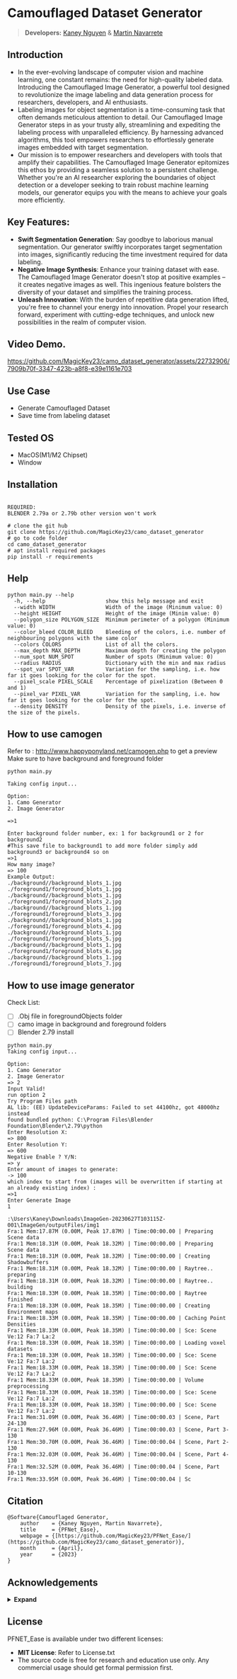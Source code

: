 # Camouflaged Dataset Generator
> **Developers:** 
> [Kaney Nguyen](https://github.com/MagicKey23/) &
> [Martin Navarrete](https://github.com/mnavarrete12) 

## Introduction

- In the ever-evolving landscape of computer vision and machine learning, one constant remains: the need for high-quality labeled data. Introducing the Camouflaged Image Generator, a powerful tool designed to revolutionize the image labeling and data generation process for researchers, developers, and AI enthusiasts.
- Labeling images for object segmentation is a time-consuming task that often demands meticulous attention to detail. Our Camouflaged Image Generator steps in as your trusty ally, streamlining and expediting the labeling process with unparalleled efficiency. By harnessing advanced algorithms, this tool empowers researchers to effortlessly generate images embedded with target segmentation.
- Our mission is to empower researchers and developers with tools that amplify their capabilities. The Camouflaged Image Generator epitomizes this ethos by providing a seamless solution to a persistent challenge. Whether you're an AI researcher exploring the boundaries of object detection or a developer seeking to train robust machine learning models, our generator equips you with the means to achieve your goals more efficiently.

## Key Features:
- **Swift Segmentation Generation**: Say goodbye to laborious manual segmentation. Our generator swiftly incorporates target segmentation into images, significantly reducing the time investment required for data labeling.
- **Negative Image Synthesis**: Enhance your training dataset with ease. The Camouflaged Image Generator doesn't stop at positive examples – it creates negative images as well. This ingenious feature bolsters the diversity of your dataset and simplifies the training process.
- **Unleash Innovation**: With the burden of repetitive data generation lifted, you're free to channel your energy into innovation. Propel your research forward, experiment with cutting-edge techniques, and unlock new possibilities in the realm of computer vision.

## Video Demo.


https://github.com/MagicKey23/camo_dataset_generator/assets/22732906/7909b70f-3347-423b-a8f8-e39e1161e703



## Use Case
- Generate Camouflaged Dataset
- Save time from labeling dataset

## Tested OS
- MacOS(M1/M2 Chipset)
- Window


## Installation


``` shell

REQUIRED:
BLENDER 2.79a or 2.79b other version won't work

# clone the git hub
git clone https://github.com/MagicKey23/camo_dataset_generator
# go to code folder
cd camo_dataset_generator
# apt install required packages
pip install -r requirements
```


## Help

``` shell
python main.py --help
  -h, --help                   show this help message and exit
  --width WIDTH                Width of the image (Minimum value: 0)
  --height HEIGHT              Height of the image (Minim value: 0)
  --polygon_size POLYGON_SIZE  Minimum perimeter of a polygon (Minimum value: 0)
  --color_bleed COLOR_BLEED    Bleeding of the colors, i.e. number of neighbouring polygons with the same color
  --colors COLORS              List of all the colors.
  --max_depth MAX_DEPTH        Maximum depth for creating the polygon
  --num_spot NUM_SPOT          Number of spots (Minimum value: 0)
  --radius RADIUS              Dictionary with the min and max radius
  --spot_var SPOT_VAR          Variation for the sampling, i.e. how far it goes looking for the color for the spot.
  --pixel_scale PIXEL_SCALE    Percentage of pixelization (Between 0 and 1)
  --pixel_var PIXEL_VAR        Variation for the sampling, i.e. how far it goes looking for the color for the spot.
  --density DENSITY            Density of the pixels, i.e. inverse of the size of the pixels.

```


## How to use camogen 

Refer to : http://www.happyponyland.net/camogen.php to get a preview
Make sure to have background and foreground folder
``` shell
python main.py

Taking config input...

Option:
1. Camo Generator
2. Image Generator

=>1

Enter background folder number, ex: 1 for background1 or 2 for background2
#This save file to background1 to add more folder simply add background3 or background4 so on
=>1
How many image?
=> 100
Example Output:
./background//background_blots_1.jpg
./foreground1/foreground_blots_1.jpg
./background//background_blots_1.jpg
./foreground1/foreground_blots_2.jpg
./background//background_blots_1.jpg
./foreground1/foreground_blots_3.jpg
./background//background_blots_1.jpg
./foreground1/foreground_blots_4.jpg
./background//background_blots_1.jpg
./foreground1/foreground_blots_5.jpg
./background//background_blots_1.jpg
./foreground1/foreground_blots_6.jpg
./background//background_blots_1.jpg
./foreground1/foreground_blots_7.jpg
```


## How to use image generator

Check List:

- [ ] .Obj file in foregroundObjects folder
- [ ] camo image in background and foreground folders
- [ ] Blender 2.79 install

``` shell
python main.py
Taking config input...

Option:
1. Camo Generator
2. Image Generator
=> 2
Input Valid!
run option 2
Try Program Files path
AL lib: (EE) UpdateDeviceParams: Failed to set 44100hz, got 48000hz instead
found bundled python: C:\Program Files\Blender Foundation\Blender\2.79\python
Enter Resolution X: 
=> 800
Enter Resolution Y:
=> 600
Negative Enable ? Y/N: 
=> y
Enter amount of images to generate: 
-> 100
which index to start from (images will be overwritten if starting at an already existing index) :
=>1
Enter Generate Image
1

:\Users\Kaney\Downloads\ImageGen-20230627T103115Z-001\ImageGen/outputFiles/img1
Fra:1 Mem:17.87M (0.00M, Peak 17.87M) | Time:00:00.00 | Preparing Scene data
Fra:1 Mem:18.31M (0.00M, Peak 18.32M) | Time:00:00.00 | Preparing Scene data
Fra:1 Mem:18.31M (0.00M, Peak 18.32M) | Time:00:00.00 | Creating Shadowbuffers
Fra:1 Mem:18.31M (0.00M, Peak 18.32M) | Time:00:00.00 | Raytree.. preparing
Fra:1 Mem:18.31M (0.00M, Peak 18.32M) | Time:00:00.00 | Raytree.. building
Fra:1 Mem:18.33M (0.00M, Peak 18.35M) | Time:00:00.00 | Raytree finished
Fra:1 Mem:18.33M (0.00M, Peak 18.35M) | Time:00:00.00 | Creating Environment maps
Fra:1 Mem:18.33M (0.00M, Peak 18.35M) | Time:00:00.00 | Caching Point Densities
Fra:1 Mem:18.33M (0.00M, Peak 18.35M) | Time:00:00.00 | Sce: Scene Ve:12 Fa:7 La:2
Fra:1 Mem:18.33M (0.00M, Peak 18.35M) | Time:00:00.00 | Loading voxel datasets
Fra:1 Mem:18.33M (0.00M, Peak 18.35M) | Time:00:00.00 | Sce: Scene Ve:12 Fa:7 La:2
Fra:1 Mem:18.33M (0.00M, Peak 18.35M) | Time:00:00.00 | Sce: Scene Ve:12 Fa:7 La:2
Fra:1 Mem:18.33M (0.00M, Peak 18.35M) | Time:00:00.00 | Volume preprocessing
Fra:1 Mem:18.33M (0.00M, Peak 18.35M) | Time:00:00.00 | Sce: Scene Ve:12 Fa:7 La:2
Fra:1 Mem:18.33M (0.00M, Peak 18.35M) | Time:00:00.00 | Sce: Scene Ve:12 Fa:7 La:2
Fra:1 Mem:31.09M (0.00M, Peak 36.46M) | Time:00:00.03 | Scene, Part 24-130
Fra:1 Mem:27.96M (0.00M, Peak 36.46M) | Time:00:00.03 | Scene, Part 3-130
Fra:1 Mem:30.70M (0.00M, Peak 36.46M) | Time:00:00.04 | Scene, Part 2-130
Fra:1 Mem:32.03M (0.00M, Peak 36.46M) | Time:00:00.04 | Scene, Part 4-130
Fra:1 Mem:32.52M (0.00M, Peak 36.46M) | Time:00:00.04 | Scene, Part 10-130
Fra:1 Mem:33.95M (0.00M, Peak 36.46M) | Time:00:00.04 | Sc
```
## Citation

```
@Software{Camouflaged Generator,
    author    = {Kaney Nguyen, Martin Navarrete},
    title     = {PFNet_Ease},
    webpage = {[https://github.com/MagicKey23/PFNet_Ease/](https://github.com/MagicKey23/camo_dataset_generator)},
    month     = {April},
    year      = {2023}
}

```


## Acknowledgements

<details><summary> <b>Expand</b> </summary>

* [https://github.com/glederrey/camogen](https://github.com/glederrey/camogen)
* [http://www.happyponyland.net/camogen.php](http://www.happyponyland.net/camogen.php)
</details>

## License

PFNET_Ease is available under two different licenses:
- **MIT License**: Refer to License.txt 
- The source code is free for research and education use only. Any commercial usage should get formal permission first.



